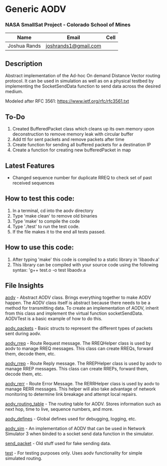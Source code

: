 # Generic AODV

### NASA SmallSat Project - Colorado School of Mines

Name | Email | Cell
--- | --- | ---
Joshua Rands | joshrands1@gmail.com


## Description
Abstract implementation of the Ad-hoc On demand Distance Vector routing protocol. It can be used in simulation as well as on a physical testbed by implementing the SocketSendData function to send data across the desired medium.

Modeled after RFC 3561: https://www.ietf.org/rfc/rfc3561.txt

## To-Do
1. Created BufferedPacket class which cleans up its own memory upon deconstruction to remove memory leak with circular buffer
2. Add ttl for sent packets and remove packets after time  
3. Create function for sending all buffered packets for a destination IP 
4. Create a function for creating new bufferedPacket in map 

## Latest Features
- Changed sequence number for duplicate RREQ to check set of past received sequences


## How to test this code:
1. In a terminal, cd into the aodv directory
2. Type 'make clean' to remove old binaries
3. Type 'make' to compile the  code
4. Type './test' to run the test code. 
5. If the file makes it to the end all tests passed. 

## How to use this code:
1. After typing 'make' this code is compiled to a static library in 'libaodv.a'
2. This library can be compiled with your source code using the following syntax: 
  'g++ test.o -o test libaodv.a 

## File Insights

[aodv](aodv.h) - Abstract AODV class. Brings everything together to make AODV happen. The AODV class itself is abstract because there needs to be a method for transmitting data. To create an implementation of AODV, inherit from this class and implement the virtual function socketSendData. AODVTest is a basic example of how to do this. 

[aodv_packets](aodv_packets.h) - Basic structs to represent the different types of packets sent during aodv. 

[aodv_rreq](aodv_rreq.h) - Route Request message. The RREQHelper class is used by aodv to manage RREQ messages. This class can create RREQs, forward them, decode them, etc. 

[aodv_rrep](aodv_rrep.h) - Route Reply message. The RREPHelper class is used by aodv to manage RREP messages. This class can create RREPs, forward them, decode them, etc. 

[aodv_rerr](aodv_rerr.h) - Route Error Message. The RERRHelper class is used by aodv to manage RERR messages. This helper will also take advantage of network monitoring to determine link breakage and attempt local repairs. 

[aodv_routing_table](aodv_routing_table.h) - The routing table for AODV. Stores information such as next hop, time to live, sequence numbers, and more. 

[aodv_defines](aodv_defines.h) - Global defines used for debugging, logging, etc. 

[aodv_sim](aodv_sim.h) - An implementation of AODV that can be used in Network Simulator 3 when binded to a socket send data function in the simulator. 

[send_packet](send_packet.h) - Old stuff used for fake sending data. 

[test](test.cc) - For testing purposes only. Uses aodv functionality for simple simulated routing. 
